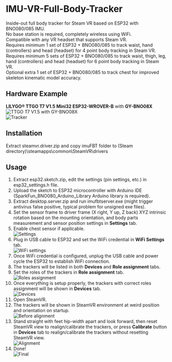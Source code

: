 # IMU-VR-Full-Body-Tracker
 Inside-out full body tracker for Steam VR based on ESP32 with BNO080/085 IMU.  
 No base station is required, completely wireless using WiFi.  
 Compatible with any VR headset that supports Steam VR.  
 Requires minimum 1 set of ESP32 + BNO080/085 to track waist, hand (controllers) and head (headset) for 4 point body tracking in Steam VR.  
 Requires minimum 5 sets of ESP32 + BNO080/085 to track waist, thigh, leg, hand (controllers) and head (headset) for 6 point body tracking in Steam VR.  
 Optional extra 1 set of ESP32 + BNO080/085 to track chest for improved skeleton kinematic model accuracy.  
 
## Hardware Example
 **LILYGO® TTGO T7 V1.5 Mini32 ESP32-WROVER-B** with **GY-BNO08X**  
 ![TTGO T7 V1.5 with GY-BNO08X](<img src="..master/media/ttgo-t7-v1.5_gy-bno08x.jpg" width="375" height="500">)  
 ![Tracker](<img src="..master/media/tracker.jpg" width="375" height="500">)  
 
## Installation
 Extract steamvr.driver.zip and copy imuFBT folder to (Steam directory)\steamapps\common\SteamVR\drivers  
 
## Usage
 1. Extract esp32.sketch.zip, edit the settings (pin settings, etc.) in esp32_settings.h file.  
 2. Upload the sketch to ESP32 microcontroller with Arduino IDE (SparkFun_BNO080_Arduino_Library Arduino library is required).  
 3. Extract desktop.server.zip and run imufbtserver.exe (might trigger antivirus false positive, typical problem for unsigned exe files).  
 4. Set the sensor frame to driver frame (X right, Y up, Z back) XYZ intrinsic rotation based on the mounting orientation, and body parts measurement and sensor position settings in **Settings** tab.  
 5. Enable chest sensor if applicable.  
 ![Settings](<img src="..master/media/desktop_app_settings.png" width="246" height="300">)  
 6. Plug in USB cable to ESP32 and set the WiFi credential in **WiFi Settings** tab.  
 ![WiFi settings](<img src="..master/media/desktop_app_wifi_settings.png " width="246" height="300">)  
 7. Once WiFi credential is configured, unplug the USB cable and power cycle the ESP32 to establish WiFi connection.  
 8. The trackers will be listed in both **Devices** and **Role assignment** tabs.  
 9. Set the roles of the trackers in **Role assignment** tab.  
 ![Roles assignment](<img src="..master/media/desktop_app_choose_role.png" width="246" height="300">)  
 10. Once everything is setup properly, the trackers with correct roles assignment will be shown in **Devices** tab.  
 ![Devices](<img src="..master/media/desktop_app_devices_list.png" width="246" height="300">)  
 11. Open SteamVR.  
 12. The trackers will be shown in SteamVR environment at weird position and orientation on startup.  
 ![Before alignment](<img src="..master/media/steamvr_sensors_not_aligned.png" width="500" height="500">)  
 13. Stand straight with feet hip-width apart and look forward, then reset SteamVR view to realign/calibrate the trackers, or press **Calibrate** button in **Devices** tab to realign/calibrate the trackers without resetting SteamVR view.  
 ![Alignment](<img src="..master/media/steamvr_sensors_alignment.gif" width="500" height="500">)  
 14. Done!  
 ![Final](<img src="..master/media/final_result.gif" width="500" height="280">)  
 
 
 
